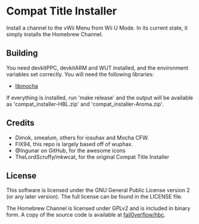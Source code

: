 # Compat Title Installer

Install a channel to the vWii Menu from Wii U Mode. In its current state, it
simply installs the Homebrew Channel.

## Building

You need devkitPPC, devkitARM and WUT installed, and the environment variables set
correctly. You will need the following libraries:

* [libmocha](https://github.com/wiiu-env/libmocha)

If everything is installed, run 'make release' and the output will be available as
'compat_installer-HBL.zip' and 'compat_installer-Aroma.zip'.

## Credits

* Dimok, smealum, others for iosuhax and Mocha CFW.
* FIX94, this repo is largely based off of wuphax.
* @Ingunar on GitHub, for the awesome icons
* TheLordScruffy/mkwcat, for the original Compat Title Installer

## License

This software is licensed under the GNU General Public License version 2 (or any
later version). The full license can be found in the LICENSE file.

The Homebrew Channel is licensed under GPLv2 and is included in binary form. A
copy of the source code is available at
[fail0verflow/hbc](https://github.com/fail0verflow/hbc).
